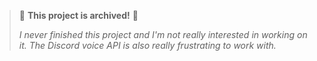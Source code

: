 > 🚩 **This project is archived!** 🚩
> 
> *I never finished this project and I'm not really interested in working on it. The Discord voice API is also really frustrating to work with.*
